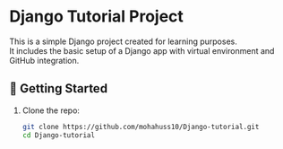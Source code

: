 # Django Tutorial Project

This is a simple Django project created for learning purposes.  
It includes the basic setup of a Django app with virtual environment and GitHub integration.

## 🚀 Getting Started

1. Clone the repo:
   ```bash
   git clone https://github.com/mohahuss10/Django-tutorial.git
   cd Django-tutorial
